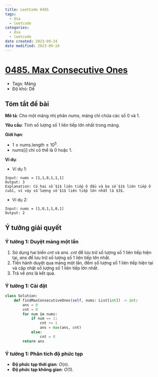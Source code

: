 ```yaml
---
title: LeetCode 0485
tags:
  - dsa
  - leetcode
categories:
  - dsa
  - leetcode
date created: 2023-09-24
date modified: 2023-09-24
---
```


# [0485. Max Consecutive Ones](https://leetcode.com/problems/max-consecutive-ones/)

- Tags: Mảng
- Độ khó: Dễ

## Tóm tắt đề bài

**Mô tả**: Cho một mảng nhị phân $nums$, mảng chỉ chứa các số $0$ và $1$.

**Yêu cầu**: Tính số lượng số $1$ liên tiếp lớn nhất trong mảng.

**Giới hạn**:

- $1 \le \text{nums.length} \le 10^5$.
- $\text{nums}[i]$ chỉ có thể là $0$ hoặc $1$.

**Ví dụ**:

- Ví dụ 1:

```
Input: nums = [1,1,0,1,1,1]
Output: 3
Explanation: Có hai số $1$ liên tiếp ở đầu và ba số $1$ liên tiếp ở cuối, vì vậy số lượng số $1$ liên tiếp lớn nhất là $3$.
```

- Ví dụ 2:

```
Input: nums = [1,0,1,1,0,1]
Output: 2
```

## Ý tưởng giải quyết

### Ý tưởng 1: Duyệt mảng một lần

1. Sử dụng hai biến $cnt$ và $ans$. $cnt$ để lưu trữ số lượng số $1$ liên tiếp hiện tại, $ans$ để lưu trữ số lượng số $1$ liên tiếp lớn nhất.
2. Tiến hành duyệt qua mảng một lần, đếm số lượng số $1$ liên tiếp hiện tại và cập nhật số lượng số $1$ liên tiếp lớn nhất.
3. Trả về $ans$ là kết quả.

### Ý tưởng 1: Cài đặt

```python
class Solution:
    def findMaxConsecutiveOnes(self, nums: List[int]) -> int:
        ans = 0
        cnt = 0
        for num in nums:
            if num == 1:
                cnt += 1
                ans = max(ans, cnt)
            else:
                cnt = 0
        return ans
```

### Ý tưởng 1: Phân tích độ phức tạp

- **Độ phức tạp thời gian**: $O(n)$.
- **Độ phức tạp không gian**: $O(1)$.
